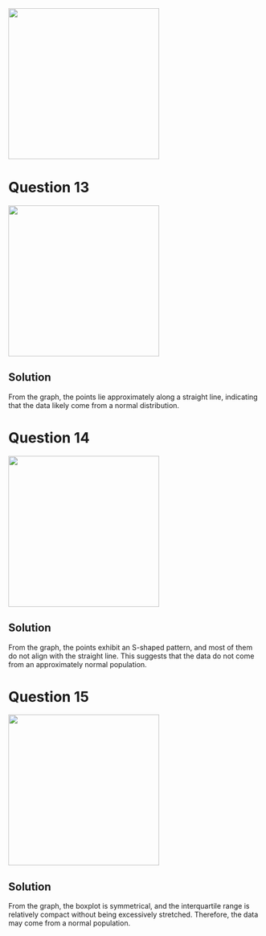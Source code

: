 <img src="https://github.com/user-attachments/assets/002fa759-a4c7-4313-9725-5cf0a6b402a1" width="300">

# Question 13
<img src="https://github.com/user-attachments/assets/ee6a130a-2e56-4e50-8a76-5761383ee101" width="300">

## Solution

From the graph, the points lie approximately along a straight line, indicating that the data likely come from a normal distribution.

# Question 14
<img src="https://github.com/user-attachments/assets/63c9b814-db56-4cd6-9efa-d6a37461426c" width="300">

## Solution

From the graph, the points exhibit an S-shaped pattern, and most of them do not align with the straight line. This suggests that the data do not come from an approximately normal population.

# Question 15
<img src="https://github.com/user-attachments/assets/3da3207c-a8b7-4d63-bd4c-291e4adc93d5" width="300">

## Solution

From the graph, the boxplot is symmetrical, and the interquartile range is relatively compact without being excessively stretched. Therefore, the data may come from a normal population.
